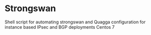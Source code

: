 # Strongswan
Shell script for automating strongswan and Quagga configuration for instance based IPsec and BGP deployments
Centos 7
